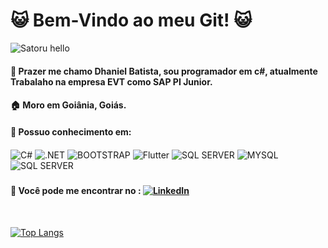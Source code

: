 # 😺 Bem-Vindo ao meu Git! 😺

![Satoru hello](https://c.tenor.com/H-NXH7iOy_gAAAAC/gojo-satoru-jujutsu-kaisen.gif)



#### 👋 Prazer me chamo Dhaniel Batista, sou programador em c#, atualmente Trabalaho na empresa EVT como SAP PI Junior.  
#### 🏠 Moro em Goiânia, Goiás. 
#### 🚀 Possuo conhecimento em: 
<div>
<img align="center"alt="C#" src="https://img.shields.io/badge/C%23-239120?style=for-the-badge&logo=c-sharp&logoColor=white"/>
<img align="center"alt=".NET" src="https://img.shields.io/badge/.NET-5C2D91?style=for-the-badge&logo=.net&logoColor=white"/>
<img align="center"alt="BOOTSTRAP" src="https://img.shields.io/badge/Bootstrap-563D7C?style=for-the-badge&logo=bootstrap&logoColor=white"/>
<img align="center" alt="Flutter" src="https://img.shields.io/badge/Flutter-02569B?style=for-the-badge&logo=flutter&logoColor=white">
<img align="center"alt="SQL SERVER" src="https://img.shields.io/badge/GitHub-100000?style=for-the-badge&logo=github&logoColor=white"/>
<img align="center" alt="MYSQL" src="https://img.shields.io/badge/MySQL-00000F?style=for-the-badge&logo=mysql&logoColor=white">
<img align="center"alt="SQL SERVER" src="https://img.shields.io/badge/Microsoft_SQL_Server-CC2927?style=for-the-badge&logo=microsoft-sql-server&logoColor=white"/>
</div>

###

#### 📱 Você pode me encontrar no : [![LinkedIn](https://img.shields.io/badge/LinkedIn-0077B5?style=for-the-badge&logo=linkedin&logoColor=white)](https://www.linkedin.com/in/dhaniel-batista-8572088b/)

</br>

[![Top Langs](https://github-readme-stats.vercel.app/api/top-langs/?username=DhanielBatista&layout=compact)](https://github.com/anuraghazra/github-readme-stats)

